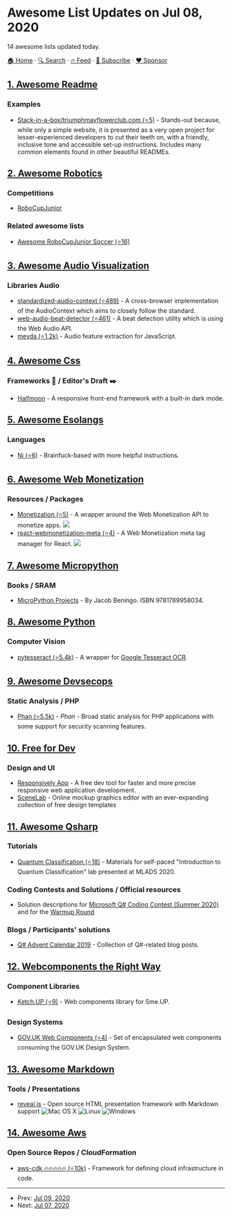 # Awesome List Updates on Jul 08, 2020

14 awesome lists updated today.

[🏠 Home](/README.md) · [🔍 Search](https://www.trackawesomelist.com/search/) · [🔥 Feed](https://www.trackawesomelist.com/rss.xml) · [📮 Subscribe](https://trackawesomelist.us17.list-manage.com/subscribe?u=d2f0117aa829c83a63ec63c2f&id=36a103854c) · [❤️  Sponsor](https://github.com/sponsors/theowenyoung)



## [1. Awesome Readme](/content/matiassingers/awesome-readme/README.md)

### Examples

*   [Stack-in-a-box/triumphmayflowerclub.com (⭐5)](https://github.com/Stack-in-a-box/triumphmayflowerclub.com#readme) - Stands-out because, while only a simple website, it is presented as a very open project for lesser-experienced developers to cut their teeth on, with a friendly, inclusive tone and accessible set-up instructions. Includes many common elements found in other beautiful READMEs.

## [2. Awesome Robotics](/content/kiloreux/awesome-robotics/README.md)

### Competitions

*   [RoboCupJunior](https://junior.robocup.org/)

### Related awesome lists

*   [Awesome RoboCupJunior Soccer (⭐16)](https://github.com/RoboCupJuniorTC/awesome-rcj-soccer)

## [3. Awesome Audio Visualization](/content/willianjusten/awesome-audio-visualization/README.md)

### Libraries Audio

*   [standardized-audio-context (⭐489)](https://github.com/chrisguttandin/standardized-audio-context) - A cross-browser implementation of the AudioContext which aims to closely follow the standard.
*   [web-audio-beat-detector (⭐461)](https://github.com/chrisguttandin/web-audio-beat-detector) - A beat detection utility which is using the Web Audio API.
*   [meyda (⭐1.2k)](https://github.com/meyda/meyda) - Audio feature extraction for JavaScript.

## [4. Awesome Css](/content/awesome-css-group/awesome-css/README.md)

### Frameworks :art: / Editor's Draft :black_nib:

*   [Halfmoon](https://www.gethalfmoon.com/) - A responsive front-end framework with a built-in dark mode.

## [5. Awesome Esolangs](/content/angrykoala/awesome-esolangs/README.md)

### Languages

*   [Ni (⭐6)](https://github.com/DeybisMelendez/ni) - Brainfuck-based with more helpful instructions.

## [6. Awesome Web Monetization](/content/thomasbnt/awesome-web-monetization/README.md)

### Resources / Packages

*   [Monetization (⭐5)](https://github.com/KNawm/monetization) - A wrapper around the Web Monetization API to monetize apps. ![](https://github.com/thomasbnt/awesome-web-monetization/raw/main/assets/small_icons/dart.png)
*   [react-webmonetization-meta (⭐4)](https://github.com/uchibeke/react-webmonetization-meta) - A Web Monetization meta tag manager for React. ![](https://github.com/thomasbnt/awesome-web-monetization/raw/main/assets/small_icons/react.png)

## [7. Awesome Micropython](/content/mcauser/awesome-micropython/README.md)

### Books / SRAM

*   [MicroPython Projects](https://www.packtpub.com/au/iot-hardware/micropython-projects) - By Jacob Beningo. ISBN 9781789958034.

## [8. Awesome Python](/content/vinta/awesome-python/README.md)

### Computer Vision

*   [pytesseract (⭐5.4k)](https://github.com/madmaze/pytesseract) - A wrapper for [Google Tesseract OCR](https://github.com/tesseract-ocr).

## [9. Awesome Devsecops](/content/TaptuIT/awesome-devsecops/README.md)

### Static Analysis / PHP

*   [Phan (⭐5.5k)](https://github.com/phan/phan) - *Phan* - Broad static analysis for PHP applications with some support for security scanning features.

## [10. Free for Dev](/content/ripienaar/free-for-dev/README.md)

### Design and UI

*   [Responsively App](https://responsively.app) - A free dev tool for faster and more precise responsive web application development.
*   [SceneLab](https://scenelab.io) - Online mockup graphics editor with an ever-expanding collection of free design templates

## [11. Awesome Qsharp](/content/ebraminio/awesome-qsharp/README.md)

### Tutorials

*   [Quantum Classification (⭐18)](https://github.com/microsoft/MLADS2020-QuantumClassification) - Materials for self-paced "Introduction to Quantum Classification" lab presented at MLADS 2020.

### Coding Contests and Solutions / Official resources

*   Solution descriptions for [Microsoft Q# Coding Contest (Summer 2020)](https://codeforces.com/blog/entry/79208) and for the [Warmup Round](https://codeforces.com/blog/entry/78832)

### Blogs / Participants' solutions

*   [Q# Advent Calendar 2019](https://devblogs.microsoft.com/qsharp/q-advent-calendar-2019/) - Collection of Q#-related blog posts.

## [12. Webcomponents the Right Way](/content/mateusortiz/webcomponents-the-right-way/README.md)

### Component Libraries

*   [Ketch.UP (⭐9)](https://github.com/smeup/ketchup) - Web components library for Sme.UP.

### Design Systems

*   [GOV.UK Web Components (⭐4)](https://github.com/tgreyuk/govuk-webcomponents) - Set of encapsulated web components consuming the GOV.UK Design System.

## [13. Awesome Markdown](/content/BubuAnabelas/awesome-markdown/README.md)

### Tools / Presentations

*   [reveal.js](https://revealjs.com) - Open source HTML presentation framework with Markdown support ![Mac OS X](https://img.icons8.com/color/24/mac-logo.png "Mac OS X") ![Linux](https://img.icons8.com/color/24//linux--v1.png "Linux") ![Windows](https://img.icons8.com/color/24/windows-11.png "Windows")

## [14. Awesome Aws](/content/donnemartin/awesome-aws/README.md)

### Open Source Repos / CloudFormation

*   [aws-cdk :fire::fire::fire::fire::fire: (⭐10k)](https://github.com/aws/aws-cdk) - Framework for defining cloud infrastructure in code.

---

- Prev: [Jul 09, 2020](/content/2020/07/09/README.md)
- Next: [Jul 07, 2020](/content/2020/07/07/README.md)